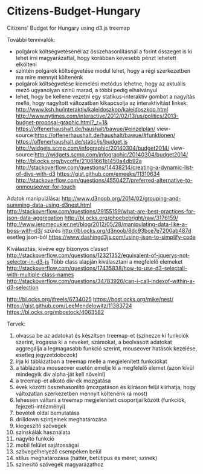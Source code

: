 # Citizens-Budget-Hungary
Citizens' Budget for Hungary using d3.js treemap

További tennivalók:
- polgárok költségvetésénél az összehasonlításnál a forint összeget is ki lehet írni magyarázattal, hogy korábban kevesebb pénzt lehetett elkölteni
- szintén polgárok költségvetése modul lehet, hogy a régi szerkezetben ma mire mennyit költenénk
- polgárok költségvetése kiemelési metódus lehetne, hogy az aktuális mező ugyanolyan színű marad, a többi pedig elhalványul
- lehet, hogy be kellene vezetni egy statikus-interaktív gombot a nagyítás mellé, hogy nagyított változatban kikapcsolja az interaktivitást
linkek:
http://www.ksh.hu/interaktiv/kaleidoszkop/kaleidoszkop.html
http://www.nytimes.com/interactive/2012/02/13/us/politics/2013-budget-proposal-graphic.html?_r=1&
https://offenerhaushalt.de/haushalt/bawue/#einzelplan/
view-source:https://offenerhaushalt.de/haushalt/bawue/#funktionen/
https://offenerhaushalt.de/static/js/budget.js
http://widgets.scmp.com/infographic/20140304/budget2014/
view-source:http://widgets.scmp.com/infographic/20140304/budget2014/
http://bl.ocks.org/bycoffe/21061661b1450a4db92a
http://stackoverflow.com/questions/14438214/creating-a-dynamic-list-of-divs-with-d3
https://gist.github.com/emeeks/11310634
http://stackoverflow.com/questions/4550427/preferred-alternative-to-onmouseover-for-touch

Adatok manipulálása:
http://www.d3noob.org/2014/02/grouping-and-summing-data-using-d3nest.html
http://stackoverflow.com/questions/29155159/what-are-best-practices-for-json-data-aggregation
http://bl.ocks.org/phoebebright/raw/3176159/
http://www.jeromecukier.net/blog/2012/05/28/manipulating-data-like-a-boss-with-d3/
szűrés
http://bl.ocks.org/d3noob/8dc93bce7e7200ab487d
esetleg json-ból
https://www.dashingd3js.com/using-json-to-simplify-code

Kiválasztás, kivéve egy bizonyos classot
http://stackoverflow.com/questions/12321352/equivalent-of-jquerys-not-selector-in-d3-js
Több class alapján kiválasztani a megfelelő elemeket
http://stackoverflow.com/questions/17435838/how-to-use-d3-selectall-with-multiple-class-names
http://stackoverflow.com/questions/34783926/can-i-call-indexof-within-a-d3-selection

http://bl.ocks.org/jfreels/6734025
https://bost.ocks.org/mike/nest/
https://gist.github.com/LeeMendelowitz/11383724
https://bl.ocks.org/mbostock/4063582

Tervek:
1. olvassa be az adatokat és készítsen treemap-et (színezze ki funkciók szerint, írogassa ki a neveket, számokat, a beolvasott adatokat aggregálja a legmagasabb funkció szerint, mouseover hatások kezelése, esetleg jegyzetdobozok)
2. írja ki táblázatban a treemap mellé a megjelenített funkciókat
3. a táblázatra mouseover esetén emelje ki a megfelelő elemet (azon kívül mindegyik div alpha-ját kell növelni)
4. a treemap-et alkotó div-ek mozgatása
5. évek közötti összehasonlító (mozgatáson és kiíráson felül kiírhatja, hogy változatlan szerkezetben mennyit költenénk rá most)
6. lehessen váltani a treemap megjelenített csoportjai között (funkciók, fejezeti-intézményi)
7. bevételi oldal bemutatása
8. drilldown szintjeinek meghatározása
9. kiegészítő szövegek
10. színskálák használata
11. nagyító funkció
12. mobil felület sajátosságai
13. szövegelhelyező csempéken belül
14. stílus meghatározása (háttér, betűtípus és méret, színek)
15. színesítő szövegek magyarázathoz
